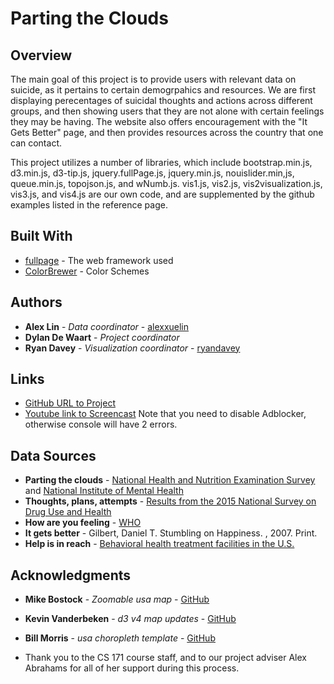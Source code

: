 # Parting the Clouds

## Overview
The main goal of this project is to provide users with relevant data on suicide, as it pertains to certain demogrpahics
and resources. We are first displaying perecentages of suicidal thoughts and actions across different groups, and then
showing users that they are not alone with certain feelings they may be having. The website also offers encouragement
with the "It Gets Better" page, and then provides resources across the country that one can contact.

This project utilizes a number of libraries, which include bootstrap.min.js, d3.min.js, d3-tip.js, jquery.fullPage.js,
jquery.min.js, nouislider.min,js, queue.min.js, topojson.js, and wNumb.js. vis1.js, vis2.js, vis2visualization.js,
vis3.js, and vis4.js are our own code, and are supplemented by the github examples listed in the reference page.

## Built With

* [fullpage](https://alvarotrigo.com/fullPage/) - The web framework used
* [ColorBrewer](https://maven.apache.org/) - Color Schemes

## Authors

* **Alex Lin** - *Data coordinator* - [alexxuelin](https://github.com/alexxuelin)
* **Dylan De Waart** - *Project coordinator*
* **Ryan Davey** - *Visualization coordinator* - [ryandavey](https://github.com/ryandavey)

## Links

* [GitHub URL to Project](https://alexxuelin.github.io/partingtheclouds/)
* [Youtube link to Screencast](https://youtu.be/WtK8rscIB9w) Note that you need to disable Adblocker, otherwise console will have 2 errors.

## Data Sources
* **Parting the clouds** - [National Health and Nutrition Examination Survey](https://wwwn.cdc.gov/Nchs/Nhanes/2013-2014/DPQ_H.htm) and [National Institute of Mental Health](https://www.nimh.nih.gov/health/statistics/prevalence/any-anxiety-disorder-among-adults.shtml)
* **Thoughts, plans, attempts** - [Results from the 2015 National Survey on Drug Use and Health](https://www.samhsa.gov/data/sites/default/files/NSDUH-DR-FFR3-2015/NSDUH-DR-FFR3-2015.htm)
* **How are you feeling** - [WHO](http://www.who.int/mental_health/prevention/suicide/suicideprevent/en/)
* **It gets better** - Gilbert, Daniel T. Stumbling on Happiness. , 2007. Print.
* **Help is in reach** - [Behavioral health treatment facilities in the U.S.](https://findtreatment.samhsa.gov/locator)

## Acknowledgments

* **Mike Bostock** - *Zoomable usa map* - [GitHub](https://bl.ocks.org/mbostock/2206590 )
* **Kevin Vanderbeken** - *d3 v4 map updates* - [GitHub](https://bl.ocks.org/iamkevinv/0a24e9126cd2fa6b283c6f2d774b69a2)
* **Bill Morris** - *usa choropleth template* - [GitHub](https://bl.ocks.org/wboykinm/dbbe50d1023f90d4e241712395c27fb3)

* Thank you to the CS 171 course staff, and to our project adviser Alex Abrahams for all of her support during this
process.



